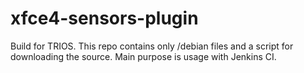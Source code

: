 # xfce4-sensors-plugin
Build for TRIOS.
This repo contains only /debian files and a script for downloading the source. Main purpose is usage with Jenkins CI.
